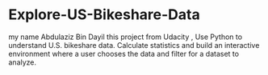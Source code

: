 # Explore-US-Bikeshare-Data
my name Abdulaziz Bin Dayil 
this project from Udacity ,
Use Python to understand U.S. bikeshare data.  Calculate statistics and build an interactive environment where a user chooses the data and filter for a dataset to analyze.